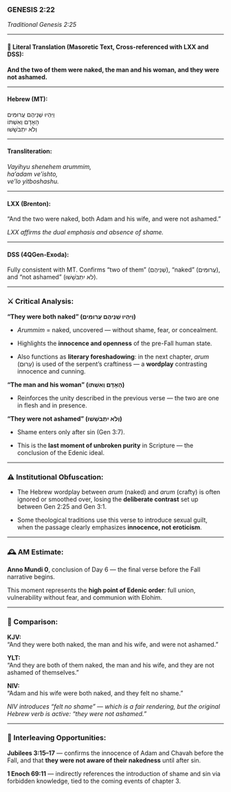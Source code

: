 ### **GENESIS 2:22**

_Traditional Genesis 2:25_

---

#### 📜 Literal Translation (Masoretic Text, Cross-referenced with LXX and DSS):

**And the two of them were naked, the man and his woman, and they were not ashamed.**

---

#### Hebrew (MT):

וַיִּהְיוּ שְׁנֵיהֶם עֲרוּמִּים  
הָאָדָם וְאִשְׁתּוֹ  
וְלֹא יִתְבֹּשָׁשׁוּ

---

#### Transliteration:

_Vayihyu shenehem arummim,  
ha’adam ve’ishto,  
ve’lo yitboshashu._

---

#### LXX (Brenton):

“And the two were naked, both Adam and his wife, and were not ashamed.”

_LXX affirms the dual emphasis and absence of shame._

---

#### DSS (4QGen-Exoda):

Fully consistent with MT. Confirms “two of them” (שְׁנֵיהֶם), “naked” (עֲרוּמִּים), and “not ashamed” (לֹא יִתְבֹּשָׁשׁוּ).

---

### ⚔️ Critical Analysis:

**“They were both naked” (וַיִּהְיוּ שְׁנֵיהֶם עֲרוּמִּים)**

- _Arummim_ = naked, uncovered — without shame, fear, or concealment.
    
- Highlights the **innocence and openness** of the pre-Fall human state.
    
- Also functions as **literary foreshadowing**: in the next chapter, _arum_ (עָרוּם) is used of the serpent’s craftiness — a **wordplay** contrasting innocence and cunning.
    

**“The man and his woman” (הָאָדָם וְאִשְׁתּוֹ)**

- Reinforces the unity described in the previous verse — the two are one in flesh and in presence.
    

**“They were not ashamed” (וְלֹא יִתְבֹּשָׁשׁוּ)**

- Shame enters only after sin (Gen 3:7).
    
- This is the **last moment of unbroken purity** in Scripture — the conclusion of the Edenic ideal.
    

---

### ⚠️ Institutional Obfuscation:

- The Hebrew wordplay between _arum_ (naked) and _arum_ (crafty) is often ignored or smoothed over, losing the **deliberate contrast** set up between Gen 2:25 and Gen 3:1.
    
- Some theological traditions use this verse to introduce sexual guilt, when the passage clearly emphasizes **innocence, not eroticism**.
    

---

### 🕰️ AM Estimate:

**Anno Mundi 0**, conclusion of Day 6 — the final verse before the Fall narrative begins.

This moment represents the **high point of Edenic order**: full union, vulnerability without fear, and communion with Elohim.

---

### 📖 Comparison:

**KJV:**  
“And they were both naked, the man and his wife, and were not ashamed.”

**YLT:**  
“And they are both of them naked, the man and his wife, and they are not ashamed of themselves.”

**NIV:**  
“Adam and his wife were both naked, and they felt no shame.”

_NIV introduces “felt no shame” — which is a fair rendering, but the original Hebrew verb is active: “they were not ashamed.”_

---

### 🔗 Interleaving Opportunities:

**Jubilees 3:15–17** — confirms the innocence of Adam and Chavah before the Fall, and that **they were not aware of their nakedness** until after sin.

**1 Enoch 69:11** — indirectly references the introduction of shame and sin via forbidden knowledge, tied to the coming events of chapter 3.